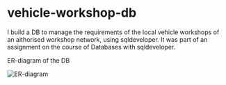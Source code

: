 # vehicle-workshop-db
I build a DB to manage the requirements of the local vehicle workshops of an aithorised workshop network, using sqldeveloper. It was part of an assignment on the course of Databases with sqldeveloper.

ER-diagram of the DB

![ER-diagram](https://user-images.githubusercontent.com/89663008/209432442-ef0ffd28-9874-4740-babb-55e7d7abd9dc.png)
